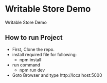 # Writable Store Demo
 Writable Store Demo


## How to run Project

- First, Clone the repo.
- install required file for following:
    - npm install
- run command
    - npm run dev
- Goto Browser and type http://localhost:5000